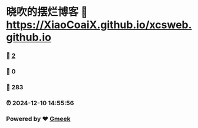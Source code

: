 # 晓吹的摆烂博客 :link: https://XiaoCoaiX.github.io/xcsweb.github.io 
### :page_facing_up: [2](https://XiaoCoaiX.github.io/xcsweb.github.io/tag.html) 
### :speech_balloon: 0 
### :hibiscus: 283 
### :alarm_clock: 2024-12-10 14:55:56 
### Powered by :heart: [Gmeek](https://github.com/Meekdai/Gmeek)
